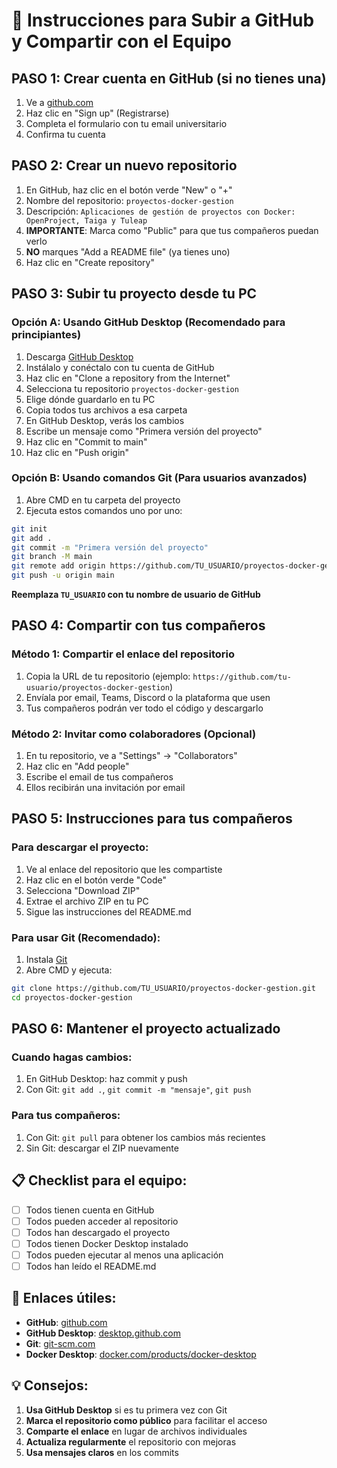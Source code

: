 # 🚀 Instrucciones para Subir a GitHub y Compartir con el Equipo

## **PASO 1: Crear cuenta en GitHub (si no tienes una)**

1. Ve a [github.com](https://github.com)
2. Haz clic en "Sign up" (Registrarse)
3. Completa el formulario con tu email universitario
4. Confirma tu cuenta

## **PASO 2: Crear un nuevo repositorio**

1. En GitHub, haz clic en el botón verde "New" o "+" 
2. Nombre del repositorio: `proyectos-docker-gestion`
3. Descripción: `Aplicaciones de gestión de proyectos con Docker: OpenProject, Taiga y Tuleap`
4. **IMPORTANTE**: Marca como "Public" para que tus compañeros puedan verlo
5. **NO** marques "Add a README file" (ya tienes uno)
6. Haz clic en "Create repository"

## **PASO 3: Subir tu proyecto desde tu PC**

### **Opción A: Usando GitHub Desktop (Recomendado para principiantes)**

1. Descarga [GitHub Desktop](https://desktop.github.com/)
2. Instálalo y conéctalo con tu cuenta de GitHub
3. Haz clic en "Clone a repository from the Internet"
4. Selecciona tu repositorio `proyectos-docker-gestion`
5. Elige dónde guardarlo en tu PC
6. Copia todos tus archivos a esa carpeta
7. En GitHub Desktop, verás los cambios
8. Escribe un mensaje como "Primera versión del proyecto"
9. Haz clic en "Commit to main"
10. Haz clic en "Push origin"

### **Opción B: Usando comandos Git (Para usuarios avanzados)**

1. Abre CMD en tu carpeta del proyecto
2. Ejecuta estos comandos uno por uno:

```bash
git init
git add .
git commit -m "Primera versión del proyecto"
git branch -M main
git remote add origin https://github.com/TU_USUARIO/proyectos-docker-gestion.git
git push -u origin main
```

**Reemplaza `TU_USUARIO` con tu nombre de usuario de GitHub**

## **PASO 4: Compartir con tus compañeros**

### **Método 1: Compartir el enlace del repositorio**
1. Copia la URL de tu repositorio (ejemplo: `https://github.com/tu-usuario/proyectos-docker-gestion`)
2. Envíala por email, Teams, Discord o la plataforma que usen
3. Tus compañeros podrán ver todo el código y descargarlo

### **Método 2: Invitar como colaboradores (Opcional)**
1. En tu repositorio, ve a "Settings" → "Collaborators"
2. Haz clic en "Add people"
3. Escribe el email de tus compañeros
4. Ellos recibirán una invitación por email

## **PASO 5: Instrucciones para tus compañeros**

### **Para descargar el proyecto:**
1. Ve al enlace del repositorio que les compartiste
2. Haz clic en el botón verde "Code"
3. Selecciona "Download ZIP"
4. Extrae el archivo ZIP en tu PC
5. Sigue las instrucciones del README.md

### **Para usar Git (Recomendado):**
1. Instala [Git](https://git-scm.com/downloads)
2. Abre CMD y ejecuta:
```bash
git clone https://github.com/TU_USUARIO/proyectos-docker-gestion.git
cd proyectos-docker-gestion
```

## **PASO 6: Mantener el proyecto actualizado**

### **Cuando hagas cambios:**
1. En GitHub Desktop: haz commit y push
2. Con Git: `git add .`, `git commit -m "mensaje"`, `git push`

### **Para tus compañeros:**
1. Con Git: `git pull` para obtener los cambios más recientes
2. Sin Git: descargar el ZIP nuevamente

## **📋 Checklist para el equipo:**

- [ ] Todos tienen cuenta en GitHub
- [ ] Todos pueden acceder al repositorio
- [ ] Todos han descargado el proyecto
- [ ] Todos tienen Docker Desktop instalado
- [ ] Todos pueden ejecutar al menos una aplicación
- [ ] Todos han leído el README.md

## **🔗 Enlaces útiles:**

- **GitHub**: [github.com](https://github.com)
- **GitHub Desktop**: [desktop.github.com](https://desktop.github.com)
- **Git**: [git-scm.com](https://git-scm.com)
- **Docker Desktop**: [docker.com/products/docker-desktop](https://docker.com/products/docker-desktop)

## **💡 Consejos:**

1. **Usa GitHub Desktop** si es tu primera vez con Git
2. **Marca el repositorio como público** para facilitar el acceso
3. **Comparte el enlace** en lugar de archivos individuales
4. **Actualiza regularmente** el repositorio con mejoras
5. **Usa mensajes claros** en los commits

